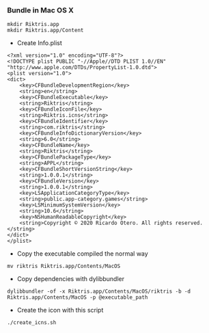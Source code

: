 ### Bundle in Mac OS X

```
mkdir Riktris.app
mkdir Riktris.app/Content
```

* Create Info.plist

```
<?xml version="1.0" encoding="UTF-8"?>
<!DOCTYPE plist PUBLIC "-//Apple//DTD PLIST 1.0//EN" "http://www.apple.com/DTDs/PropertyList-1.0.dtd">
<plist version="1.0">
<dict>
	<key>CFBundleDevelopmentRegion</key>
	<string>en</string>
	<key>CFBundleExecutable</key>
	<string>Riktris</string>
	<key>CFBundleIconFile</key>
	<string>Riktris.icns</string>
	<key>CFBundleIdentifier</key>
	<string>com.riktris</string>
	<key>CFBundleInfoDictionaryVersion</key>
	<string>6.0</string>
	<key>CFBundleName</key>
	<string>Riktris</string>
	<key>CFBundlePackageType</key>
	<string>APPL</string>
	<key>CFBundleShortVersionString</key>
	<string>1.0.0.1</string>
	<key>CFBundleVersion</key>
	<string>1.0.0.1</string>
	<key>LSApplicationCategoryType</key>
	<string>public.app-category.games</string>
	<key>LSMinimumSystemVersion</key>
	<string>10.6</string>
	<key>NSHumanReadableCopyright</key>
	<string>Copyright © 2020 Ricardo Otero. All rights reserved.</string>
</dict>
</plist>
```

* Copy the executable compiled the normal way

```
mv riktris Riktris.app/Contents/MacOS
```

* Copy dependencies with dylibbundler

```
dylibbundler -of -x Riktris.app/Contents/MacOS/riktris -b -d Riktris.app/Contents/MacOS -p @executable_path
```

* Create the icon with this script

```
./create_icns.sh
```
